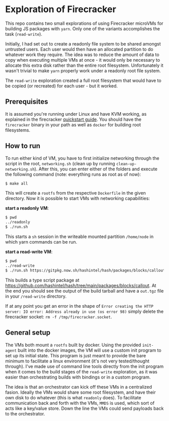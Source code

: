 # Exploration of Firecracker

This repo contains two small explorations of using Firecracker microVMs for building JS packages with `yarn`. Only one of the variants accomplishes the task (`read-write`).

Initially, I had set out to create a readonly file system to be shared amongst untrusted users. Each user would then have an allocated partition to do whatever work they require.
The idea was to reduce the amount of data to copy when executing multiple VMs at once - it would only be necessary to allocate this extra disk rather than the entire root filesystem. Unfortunately it wasn't trivial to make `yarn` properly work under a readonly root file system.

The `read-write` exploration created a full root filesystem that would have to be copied (or recreated) for each user - but it worked.

## Prerequisites

It is assumed you're running under Linux and have KVM working, as explained in the firecracker [quickstart guide](https://github.com/firecracker-microvm/firecracker/blob/main/docs/getting-started.md).
You should have the `firecracker` binary in your path as well as `docker` for building root filesystems.

## How to run

To run either kind of VM, you have to first initialize networking through the script in the root, `networking.sh` (clean up by running `clean-up-networking.sh`).
After this, you can enter either of the folders and execute the following command (note: everything runs as root as of now):

```bash
$ make all
```

This will create a `rootfs` from the respective `Dockerfile` in the given directory. Now it is possible to start VMs with networking capabilities:

**start a readonly VM**:

```bash
$ pwd
../readonly
$ ./run.sh
```

This starts a `sh` session in the writeable mounted partition `/home/node` in which yarn commands can be run.

**start a read-write VM**:

```bash
$ pwd
../read-write
$ ./run.sh https://gitpkg.now.sh/hashintel/hash/packages/blocks/callout\?main
```

This builds a type script package at https://github.com/hashintel/hash/tree/main/packages/blocks/callout. At the end you should see the output of the build tarball and have a `out.tgz` file in your `/read-write` directory.

If at any point you get an error in the shape of `Error creating the HTTP server: IO error: Address already in use (os error 98)`
simply delete the firecracker socket: `rm -f /tmp/firecracker.socket`.

## General setup

The VMs both mount a `rootfs` built by docker. Using the provided `init-agent` built into the docker images, the VM will use a custom init program to set up its initial state. This program is just meant to provide the bare minimum to facilitate a linux environment (it's not very tested/thought through). I've made use of command line tools directly from the init program when it comes to the build stages of the `read-write` exploration, as it was easier than orchestrating builds with bindings or in a custom program.

The idea is that an orchestrator can kick off these VMs in a centralized fasion. Ideally the VMs would share some root filesystem, and have their own disk to do whatever (this is what `readonly` does). To facilitate communication back and forth with the VMs, `MMDS` is used, which sort of acts like a key/value store. Down the line the VMs could send payloads back to the orchestrator.
